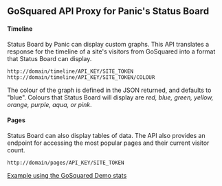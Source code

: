 ## GoSquared API Proxy for Panic's Status Board

#### Timeline

Status Board by Panic can display custom graphs. This API translates a response for the timeline of a site's visitors from GoSquared into a format that Status Board can display.

```
http://domain/timeline/API_KEY/SITE_TOKEN
http://domain/timeline/API_KEY/SITE_TOKEN/COLOUR
```

The colour of the graph is defined in the JSON returned, and defaults to "blue". Colours that Status Board will display are *red, blue, green, yellow, orange, purple, aqua, or pink*.

#### Pages

Status Board can also display tables of data. The API also provides an endpoint for accessing the most popular pages and their current visitor count.

```
http://domain/pages/API_KEY/SITE_TOKEN
```

[Example using the GoSquared Demo stats](http://statusboard.danpalmer.me/timeline/demo/GSN-181546-E)
